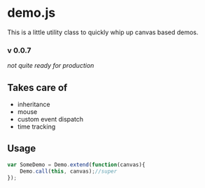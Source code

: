 # demo.js

This is a little utility class to quickly whip up canvas based demos.

### v 0.0.7
*not quite ready for production*

## Takes care of

- inheritance
- mouse
- custom event dispatch
- time tracking


## Usage

```javascript
var SomeDemo = Demo.extend(function(canvas){
	Demo.call(this, canvas);//super
});
```